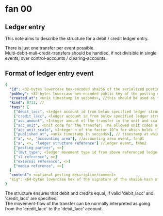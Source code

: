 # fan 00

## Ledger entry

This note aims to describe the structure for a debit / credit ledger entry.  

There is just one transfer per event possible.  
Multi-debit-muli-credit-transfers should be handled, if not divisible in single events, over control-accounts / clearing-accounts. 

## Format of ledger entry event

~~~yaml
{
  "id": <32-bytes lowercase hex-encoded sha256 of the serialized posting data>,
  "pubkey": <32-bytes lowercase hex-encoded public key of the posting creator>,
  "created_at": <unix timestamp in seconds>, //this should be used as timestamp of the posting period / time to which the posting should belong, rather than the real creation timestamp of the event, for better filtering
  "kind": 8711, //
  "tags": [
    ["debit_lacc", <ledger account id from below specified ledger structure event reference>],
    ["credit_lacc", <ledger account id from below specified ledger structure event reference>],
    ["acc_amount", <Integer amount of the transfer in the unit and scale provided below>],
    ["acc_unit", <Unit code for the transfer; The allowed unit codes are specified in the ledger structure event referenced below>],
    ["acc_unit_scale", <Integer n of the factor 10^n for which holds (le_amount-field / 10^n = amount in 'acc_unit' base)],
    ["published_at", <unix timestamp in seconds>], // timestamp at which the event was created / published
    ["a", <>, "accounting area"], //accounting area event, fan01
    ["a", <>, "ledger structure reference"] //ledger event, fan02
    ["posting partner", <>]
    ["lmvt_type", <ledger movement type id from above referenced ledger structure event reference>],
    ["sl reference", <>]
    ["external reference", <>]
    ["media reference", <>]
  ]
  "content": <optional posting description/comment>
  "sig": <64-bytes lowercase hex of the signature of the sha256 hash of the serialized event data, which is the same as the "id" field>
}
~~~

The structure ensures that debit and credits equal, if valid 'debit_lacc' and 'credit_lacc' are specified.  
The movement-flow of the transfer can be normally interpreted as going from the 'credit_lacc' to the 'debit_lacc' account.  
